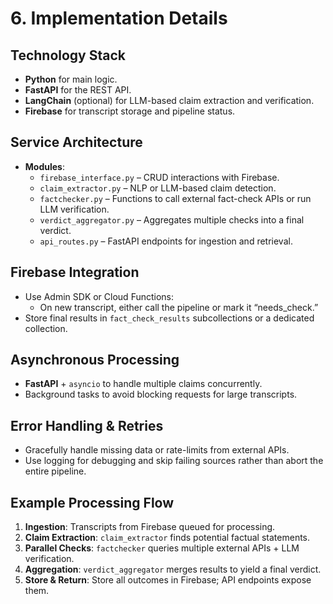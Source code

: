 # 6. Implementation Details

## Technology Stack
- **Python** for main logic.
- **FastAPI** for the REST API.
- **LangChain** (optional) for LLM-based claim extraction and verification.
- **Firebase** for transcript storage and pipeline status.

## Service Architecture
- **Modules**:
  - `firebase_interface.py` – CRUD interactions with Firebase.
  - `claim_extractor.py` – NLP or LLM-based claim detection.
  - `factchecker.py` – Functions to call external fact-check APIs or run LLM verification.
  - `verdict_aggregator.py` – Aggregates multiple checks into a final verdict.
  - `api_routes.py` – FastAPI endpoints for ingestion and retrieval.

## Firebase Integration
- Use Admin SDK or Cloud Functions:
  - On new transcript, either call the pipeline or mark it “needs_check.”
- Store final results in `fact_check_results` subcollections or a dedicated collection.

## Asynchronous Processing
- **FastAPI** + `asyncio` to handle multiple claims concurrently.
- Background tasks to avoid blocking requests for large transcripts.

## Error Handling & Retries
- Gracefully handle missing data or rate-limits from external APIs.
- Use logging for debugging and skip failing sources rather than abort the entire pipeline.

## Example Processing Flow
1. **Ingestion**: Transcripts from Firebase queued for processing.
2. **Claim Extraction**: `claim_extractor` finds potential factual statements.
3. **Parallel Checks**: `factchecker` queries multiple external APIs + LLM verification.
4. **Aggregation**: `verdict_aggregator` merges results to yield a final verdict.
5. **Store & Return**: Store all outcomes in Firebase; API endpoints expose them.
